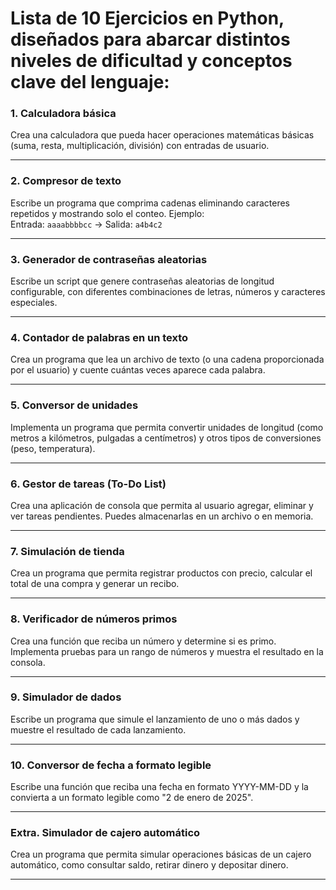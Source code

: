 # Lista de **10 Ejercicios** en Python, diseñados para abarcar distintos niveles de dificultad y conceptos clave del lenguaje:



### **1. Calculadora básica**
Crea una calculadora que pueda hacer operaciones matemáticas básicas (suma, resta, multiplicación, división) con entradas de usuario.

---

### **2. Compresor de texto**
Escribe un programa que comprima cadenas eliminando caracteres repetidos y mostrando solo el conteo. Ejemplo:  
Entrada: `aaaabbbbcc` → Salida: `a4b4c2`

---

### **3. Generador de contraseñas aleatorias**
Escribe un script que genere contraseñas aleatorias de longitud configurable, con diferentes combinaciones de letras, números y caracteres especiales.

---

### **4. Contador de palabras en un texto**
Crea un programa que lea un archivo de texto (o una cadena proporcionada por el usuario) y cuente cuántas veces aparece cada palabra.

---

### **5. Conversor de unidades**
Implementa un programa que permita convertir unidades de longitud (como metros a kilómetros, pulgadas a centímetros) y otros tipos de conversiones (peso, temperatura).

---

### **6. Gestor de tareas (To-Do List)**
Crea una aplicación de consola que permita al usuario agregar, eliminar y ver tareas pendientes. Puedes almacenarlas en un archivo o en memoria.

---

### **7. Simulación de tienda**
Crea un programa que permita registrar productos con precio, calcular el total de una compra y generar un recibo.

---

### **8. Verificador de números primos**
Crea una función que reciba un número y determine si es primo. Implementa pruebas para un rango de números y muestra el resultado en la consola.

---

### **9. Simulador de dados**
Escribe un programa que simule el lanzamiento de uno o más dados y muestre el resultado de cada lanzamiento.

---

### **10. Conversor de fecha a formato legible**
Escribe una función que reciba una fecha en formato YYYY-MM-DD y la convierta a un formato legible como "2 de enero de 2025".

---

### **Extra. Simulador de cajero automático**
Crea un programa que permita simular operaciones básicas de un cajero automático, como consultar saldo, retirar dinero y depositar dinero.

---

